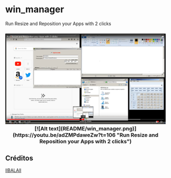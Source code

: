 # win_manager
Run Resize and Reposition your Apps with 2 clicks
<h3 align="center">
  <img src="README/win_manager.png" alt="Logomarca" />
  [![Alt text](README/win_manager.png)](https://youtu.be/adZMPdaweZw?t=106 "Run Resize and Reposition your Apps with 2 clicks")
</h3>

## Créditos
[llBALAll](https://github.com/llBALAll)
